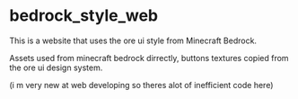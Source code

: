 # bedrock_style_web

This is a website that uses the ore ui style from Minecraft Bedrock. 

Assets used from minecraft bedrock dirrectly, buttons textures copied from the ore ui design system.

(i m very new at web developing so theres alot of inefficient code here)
